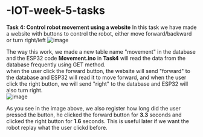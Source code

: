 # -IOT-week-5-tasks
**Task 4: Control robot movement using a website**
In this task we have made a website with buttons to control the robot, either move forward/backward or turn right/left
![image](https://user-images.githubusercontent.com/108147030/187029365-e9747878-b85b-4868-a539-2cca64637a10.png)

The way this work, we made a new table name "movement" in the database and the ESP32 code **Movement.ino**
in **Task4** will read the data from the database frequently using GET method. <br>
when the user click the forward button, the website will send "forward" to the database and ESP32 will read it to move forward, and when the user click the right button, we will send "right" to the database and ESP32 will also turn right. <br>
![image](https://user-images.githubusercontent.com/108147030/187029370-f19c4472-5700-48f5-8e0e-7b32c81cbfed.png)

As you see in the image above, we also register how long did the user pressed the button, he clicked the forward button for **3.3** seconds and clicked the right button for **1.6** seconds. This is useful later if we want the robot replay what the user clickd before.

